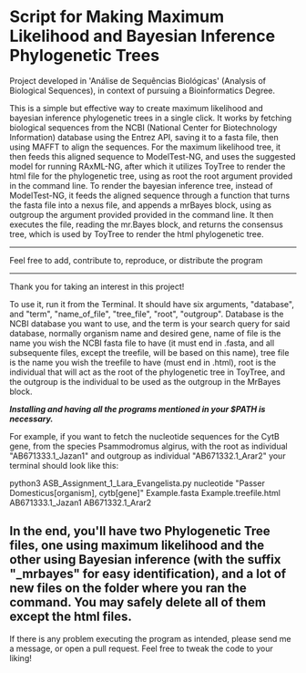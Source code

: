 # Script for Making Maximum Likelihood and Bayesian Inference Phylogenetic Trees

Project developed in 'Análise de Sequências Biológicas' (Analysis of Biological Sequences), in context of pursuing a Bioinformatics Degree.

This is a simple but effective way to create maximum likelihood and bayesian inference phylogenetic trees in a single click. It works by fetching biological sequences from the NCBI (National Center for Biotechnology Information) database using the Entrez API, saving it to a fasta file, then using MAFFT to align the sequences. For the maximum likelihood tree, it then feeds this aligned sequence to ModelTest-NG, and uses the suggested model for running RAxML-NG, after which it utilizes ToyTree to render the html file for the phylogenetic tree, using as root the root argument provided in the command line. To render the bayesian inference tree, instead of ModelTest-NG, it feeds the aligned sequence through a function that turns the fasta file into a nexus file, and appends a mrBayes block, using as outgroup the argument provided provided in the command line. It then executes the file, reading the mr.Bayes block, and returns the consensus tree, which is used by ToyTree to render the html phylogenetic tree.

*******************************************************************
Feel free to add, contribute to, reproduce, or distribute the program
*******************************************************************

Thank you for taking an interest in this project!

To use it, run it from the Terminal. It should have six arguments, "database", and "term", "name_of_file", "tree_file", "root", "outgroup". Database is the NCBI database you want to use, and the term is your search query for said database, normally organism name and desired gene, name of file is the name you wish the NCBI fasta file to have (it must end in .fasta, and all subsequente files, except the treefile, will be based on this name), tree file is the name you wish the treefile to have (must end in .html), root is the individual that will act as the root of the phylogenetic tree in ToyTree, and the outgroup is the individual to be used as the outgroup in the MrBayes block.

*****Installing and having all the programs mentioned in your $PATH is necessary.*****

For example, if you want to fetch the nucleotide sequences for the CytB gene, from the species Psammodromus algirus, with the root as individual "AB671333.1_Jazan1" and outgroup as individual "AB671332.1_Arar2" your terminal should look like this:

python3 ASB_Assignment_1_Lara_Evangelista.py nucleotide "Passer Domesticus[organism], cytb[gene]" Example.fasta Example.treefile.html AB671333.1_Jazan1 AB671332.1_Arar2

In the end, you'll have two Phylogenetic Tree files, one using maximum likelihood and the other using Bayesian inference (with the suffix "_mrbayes" for easy identification), and a lot of new files on the folder where you ran the command. You may safely delete all of them except the html files.
-----------------------------------------------------------------------------------

If there is any problem executing the program as intended, please send me a message, or open a pull request.
Feel free to tweak the code to your liking!
